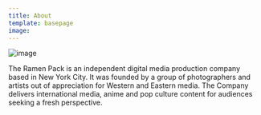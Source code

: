 ```yaml
---
title: About
template: basepage
image:
---
```


![image](./DSC_0162.JPG)

The Ramen Pack is an independent digital media production company based in New York City. It was founded by a group of photographers and artists out of appreciation for Western and Eastern media. The Company delivers international media, anime and pop culture content for audiences seeking a fresh perspective.
